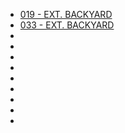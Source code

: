 

* [019 - EXT. BACKYARD](019-EXT.Backyard.md)
* [033 - EXT. BACKYARD](033-EXT.Backyard.md)
* [](039-EXT.Backyard.md)
* [](041-EXT.Backyard.md)
* [](044-EXT.Backyard.md)
* [](046-EXT.FrontYard.md)
* [](064-EXT.Backyard.md)
* [](065-EXT.Backyard.md)
* [](068-EXT.Backyard.md)
* [](070-EXT.Backyard.md)
* [](132-EXT.Backyard.md)
